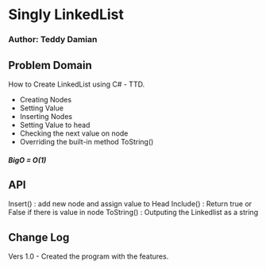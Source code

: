 # Singly LinkedList
### Author: Teddy Damian

## Problem Domain
How to Create LinkedList using C# - TTD.

- Creating Nodes
- Setting Value
- Inserting Nodes
- Setting Value to head
- Checking the next value on node
- Overriding the built-in method ToString()

##### BigO = O(1)

## API
Insert() : add new node and assign value to Head
Include() : Return true or False if there is value in node
ToString() : Outputing the Linkedlist as a string 

## Change Log
Vers 1.0 - Created the program with the features.
